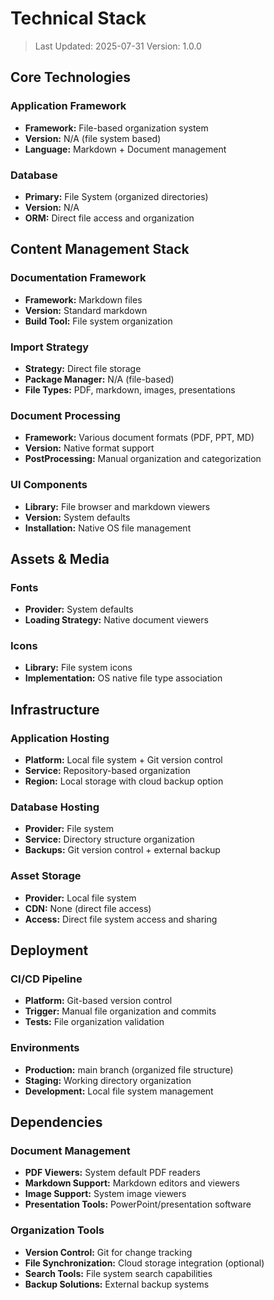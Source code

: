 # Technical Stack

> Last Updated: 2025-07-31
> Version: 1.0.0

## Core Technologies

### Application Framework
- **Framework:** File-based organization system
- **Version:** N/A (file system based)
- **Language:** Markdown + Document management

### Database
- **Primary:** File System (organized directories)
- **Version:** N/A
- **ORM:** Direct file access and organization

## Content Management Stack

### Documentation Framework
- **Framework:** Markdown files
- **Version:** Standard markdown
- **Build Tool:** File system organization

### Import Strategy
- **Strategy:** Direct file storage
- **Package Manager:** N/A (file-based)
- **File Types:** PDF, markdown, images, presentations

### Document Processing
- **Framework:** Various document formats (PDF, PPT, MD)
- **Version:** Native format support
- **PostProcessing:** Manual organization and categorization

### UI Components
- **Library:** File browser and markdown viewers
- **Version:** System defaults
- **Installation:** Native OS file management

## Assets & Media

### Fonts
- **Provider:** System defaults
- **Loading Strategy:** Native document viewers

### Icons
- **Library:** File system icons
- **Implementation:** OS native file type association

## Infrastructure

### Application Hosting
- **Platform:** Local file system + Git version control
- **Service:** Repository-based organization
- **Region:** Local storage with cloud backup option

### Database Hosting
- **Provider:** File system
- **Service:** Directory structure organization
- **Backups:** Git version control + external backup

### Asset Storage
- **Provider:** Local file system
- **CDN:** None (direct file access)
- **Access:** Direct file system access and sharing

## Deployment

### CI/CD Pipeline
- **Platform:** Git-based version control
- **Trigger:** Manual file organization and commits
- **Tests:** File organization validation

### Environments
- **Production:** main branch (organized file structure)
- **Staging:** Working directory organization
- **Development:** Local file system management

## Dependencies

### Document Management
- **PDF Viewers:** System default PDF readers
- **Markdown Support:** Markdown editors and viewers
- **Image Support:** System image viewers
- **Presentation Tools:** PowerPoint/presentation software

### Organization Tools
- **Version Control:** Git for change tracking
- **File Synchronization:** Cloud storage integration (optional)
- **Search Tools:** File system search capabilities
- **Backup Solutions:** External backup systems